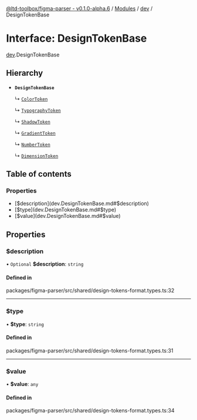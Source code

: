 [@ltd-toolbox/figma-parser - v0.1.0-alpha.6](../README.md) / [Modules](../modules.md) / [dev](../modules/dev.md) / DesignTokenBase

# Interface: DesignTokenBase

[dev](../modules/dev.md).DesignTokenBase

## Hierarchy

- **`DesignTokenBase`**

  ↳ [`ColorToken`](dev.ColorToken.md)

  ↳ [`TypographyToken`](dev.TypographyToken.md)

  ↳ [`ShadowToken`](dev.ShadowToken.md)

  ↳ [`GradientToken`](dev.GradientToken.md)

  ↳ [`NumberToken`](dev.NumberToken.md)

  ↳ [`DimensionToken`](dev.DimensionToken.md)

## Table of contents

### Properties

- [$description](dev.DesignTokenBase.md#$description)
- [$type](dev.DesignTokenBase.md#$type)
- [$value](dev.DesignTokenBase.md#$value)

## Properties

### $description

• `Optional` **$description**: `string`

#### Defined in

packages/figma-parser/src/shared/design-tokens-format.types.ts:32

___

### $type

• **$type**: `string`

#### Defined in

packages/figma-parser/src/shared/design-tokens-format.types.ts:31

___

### $value

• **$value**: `any`

#### Defined in

packages/figma-parser/src/shared/design-tokens-format.types.ts:34
